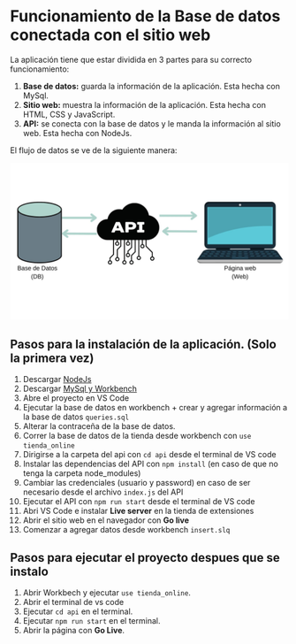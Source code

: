 # Funcionamiento de la Base de datos conectada con el sitio web

La aplicación tiene que estar dividida en 3 partes para su correcto funcionamiento:

1. **Base de datos:** guarda la información de la aplicación. Esta hecha con MySql.
2. **Sitio web:** muestra la información de la aplicación. Esta hecha con HTML, CSS y JavaScript.
3. **API:** se conecta con la base de datos y le manda la información al sitio web. Esta hecha con NodeJs.

El flujo de datos se ve de la siguiente manera:

![](./Diagrama.jpg)

## Pasos para la instalación de la aplicación. (Solo la primera vez)

1. Descargar [NodeJs](https://nodejs.org/en/download/)
2. Descargar [MySql y Workbench](https://github.com/alexroel/tutoriales/blob/master/instalar-mysql.md)
3. Abre el proyecto en VS Code
4. Ejecutar la base de datos en workbench + crear y agregar información a la base de datos `queries.sql`
5. Alterar la contraceña de la base de datos.
6. Correr la base de datos de la tienda desde workbench con `use tienda_online`
7. Dirigirse a la carpeta del api con `cd api` desde el terminal de VS code
8. Instalar las dependencias del API con `npm install` (en caso de que no tenga la carpeta node_modules)
9. Cambiar las credenciales (usuario y password) en caso de ser necesario desde el archivo `index.js` del API
10. Ejecutar el API con `npm run start` desde el terminal de VS code
12. Abri VS Code e instalar **Live server** en la tienda de extensiones
13. Abrir el sitio web en el navegador con **Go live**
14. Comenzar a agregar datos desde workbench `insert.slq`

## Pasos para ejecutar el proyecto despues que se instalo

1. Abrir Workbech y ejecutar `use tienda_online`.
2. Abrir el terminal de vs code
3. Ejecutar `cd api` en el terminal.
4. Ejecutar `npm run start` en el terminal.
5. Abrir la página con **Go Live**.
